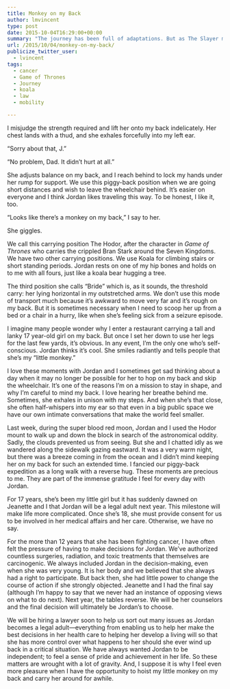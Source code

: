 ```yaml
---
title: Monkey on my Back
author: lmvincent
type: post
date: 2015-10-04T16:29:00+00:00
summary: "The journey has been full of adaptations. But as The Slayer marches forward into her 18th year we'll have new adjustments to consider."
url: /2015/10/04/monkey-on-my-back/
publicize_twitter_user:
  - lvincent
tags:
  - cancer
  - Game of Thrones
  - Journey
  - koala
  - law
  - mobility

---
```

I misjudge the strength required and lift her onto my back indelicately. Her chest lands with a thud, and she exhales forcefully into my left ear.

“Sorry about that, J.”

“No problem, Dad. It didn’t hurt at all.”

She adjusts balance on my back, and I reach behind to lock my hands under her rump for support. We use this piggy-back position when we are going short distances and wish to leave the wheelchair behind. It’s easier on everyone and I think Jordan likes traveling this way. To be honest, I like it, too.<!--more-->

“Looks like there’s a monkey on my back,” I say to her.

She giggles.

We call this carrying position The Hodor, after the character in _Game of Thrones_ who carries the crippled Bran Stark around the Seven Kingdoms. We have two other carrying positions. We use Koala for climbing stairs or short standing periods. Jordan rests on one of my hip bones and holds on to me with all fours, just like a koala bear hugging a tree.

The third position she calls “Bride” which is, as it sounds, the threshold carry: her lying horizontal in my outstretched arms. We don’t use this mode of transport much because it’s awkward to move very far and it’s rough on my back. But it is sometimes necessary when I need to scoop her up from a bed or a chair in a hurry, like when she’s feeling sick from a seizure episode.

I imagine many people wonder why I enter a restaurant carrying a tall and lanky 17 year-old girl on my back. But once I set her down to use her legs for the last few yards, it’s obvious. In any event, I’m the only one who’s self-conscious. Jordan thinks it’s cool. She smiles radiantly and tells people that she’s my “little monkey.”

I love these moments with Jordan and I sometimes get sad thinking about a day when it may no longer be possible for her to hop on my back and skip the wheelchair. It’s one of the reasons I&#8217;m on a mission to stay in shape, and why I&#8217;m careful to mind my back. I love hearing her breathe behind me. Sometimes, she exhales in unison with my steps. And when she’s that close, she often half-whispers into my ear so that even in a big public space we have our own intimate conversations that make the world feel smaller.

Last week, during the super blood red moon, Jordan and I used the Hodor mount to walk up and down the block in search of the astronomical oddity. Sadly, the clouds prevented us from seeing. But she and I chatted idly as we wandered along the sidewalk gazing eastward. It was a very warm night, but there was a breeze coming in from the ocean and I didn’t mind keeping her on my back for such an extended time. I fancied our piggy-back expedition as a long walk with a reverse hug. These moments are precious to me. They are part of the immense gratitude I feel for every day with Jordan.

For 17 years, she’s been my little girl but it has suddenly dawned on Jeanette and I that Jordan will be a legal adult next year. This milestone will make life more complicated. Once she’s 18, she must provide consent for us to be involved in her medical affairs and her care. Otherwise, we have no say.

For the more than 12 years that she has been fighting cancer, I have often felt the pressure of having to make decisions for Jordan. We’ve authorized countless surgeries, radiation, and toxic treatments that themselves are carcinogenic. We always included Jordan in the decision-making, even when she was very young. It is her body and we believed that she always had a right to participate. But back then, she had little power to change the course of action if she strongly objected. Jeanette and I had the final say (although I’m happy to say that we never had an instance of opposing views on what to do next). Next year, the tables reverse. We will be her counselors and the final decision will ultimately be Jordan’s to choose.

We will be hiring a lawyer soon to help us sort out many issues as Jordan becomes a legal adult—everything from enabling us to help her make the best decisions in her health care to helping her develop a living will so that she has more control over what happens to her should she ever wind up back in a critical situation. We have always wanted Jordan to be independent; to feel a sense of pride and achievement in her life. So these matters are wrought with a lot of gravity. And, I suppose it is why I feel even more pleasure when I have the opportunity to hoist my little monkey on my back and carry her around for awhile.